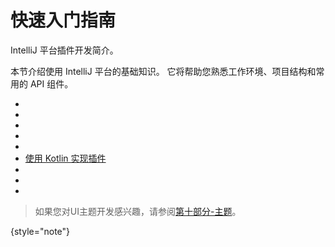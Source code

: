 <!-- Copyright 2000-2023 JetBrains s.r.o. and contributors. Use of this source code is governed by the Apache 2.0 license. -->

# 快速入门指南

<link-summary>IntelliJ 平台插件开发简介。</link-summary>

本节介绍使用 IntelliJ 平台的基础知识。
它将帮助您熟悉工作环境、项目结构和常用的 API 组件。

* [](plugin_alternatives.md)
* [](plugin_required_experience.md)
* [](plugin_types.md)
* [](developing_plugins.md)
* [](plugin_structure.topic)
* [使用 Kotlin 实现插件](using_kotlin.md)
* [](plugin_signing.md)
* [](ide_development_instance.md)
* [](faq.md)

> 如果您对UI主题开发感兴趣，请参阅[第十部分-主题](themes_getting_started.md)。
>
{style="note"}
